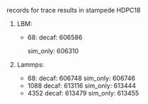 records for trace results in stampede  HDPC18

1. LBM:
    * 68:
        decaf:
           606586
            
        sim_only:
           606310

2. Lammps:
    * 68:
        decaf:
           606748 
        sim_only:
            606746
    * 1088
        decaf: 
            613116
        sim_only:
            613444
    * 4352
        decaf: 
            613479
        sim_only:
            613455
            


    
    

